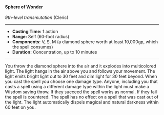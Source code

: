 #### Sphere of Wonder
*9th-level transmutation* (Cleric)
___
- **Casting Time:** 1 action
- **Range:** Self (60-foot radius)
- **Components:** V, S, M (a diamond sphere worth at least 10,000gp, which the spell consumes)
- **Duration:** Concentration, up to 10 minutes
---
You throw the diamond sphere into the air and it
explodes into multicolored light. The light hangs in
the air above you and follows your movement. The
light emits bright light out to 30 feet and dim light
for 30 feet beyond.
When you cast the spell you choose one damage
type. Anyone, including you that casts a spell using
a different damage type within the light must make
a Wisdom saving throw. If they succeed the spell
works as normal. If they fail the spell is countered.
The spell has no effect on a spell that was cast out of
the light. The light automatically dispels magical
and natural darkness within 60 feet on you.
